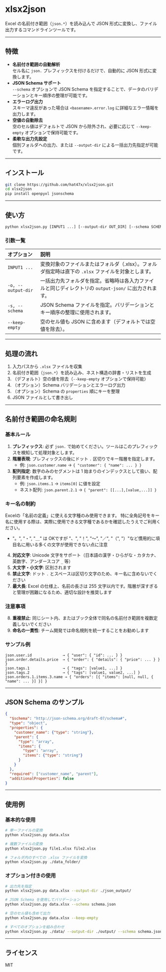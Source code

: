 # xlsx2json

Excel の名前付き範囲（`json.*`）を読み込んで JSON 形式に変換し、ファイル出力するコマンドラインツールです。

---

## 特徴

- **名前付き範囲の自動解析**  
  セル名に `json.` プレフィックスを付けるだけで、自動的に JSON 形式に変換します。
- **JSON Schema サポート**  
  `--schema` オプションで JSON Schema を指定することで、データのバリデーションとキー順序の整理が可能です。
- **エラーログ出力**  
  スキーマ違反があった場合は `<basename>.error.log` に詳細なエラー情報を出力します。
- **空値の自動除去**  
  空のセル値はデフォルトで JSON から除外され、必要に応じて `--keep-empty` オプションで保持可能です。
- **柔軟な出力先設定**  
  個別フォルダへの出力、または `--output-dir` による一括出力先指定が可能です。

---

## インストール

```bash
git clone https://github.com/hat47x/xlsx2json.git
cd xlsx2json
pip install openpyxl jsonschema
```

---

## 使い方

```bash
python xlsx2json.py [INPUT1 ...] [--output-dir OUT_DIR] [--schema SCHEMA_FILE] [--keep-empty]
```

### 引数一覧

| オプション                | 説明                                                         |
|:-------------------------|:------------------------------------------------------------|
| `INPUT1 ...`             | 変換対象のファイルまたはフォルダ（.xlsx）。フォルダ指定時は直下の `.xlsx` ファイルを対象とします。 |
| `-o, --output-dir`       | 一括出力先フォルダを指定。省略時は各入力ファイルと同じディレクトリの `output-json/` に出力されます。         |
| `-s, --schema`           | JSON Schema ファイルを指定。バリデーションとキー順序の整理に使用されます。                     |
| `--keep-empty`           | 空のセル値も JSON に含めます（デフォルトでは空値を除去）。                     |

---

## 処理の流れ

1. 入力パスから `.xlsx` ファイルを収集
2. 名前付き範囲（`json.*`）を読み込み、ネスト構造の辞書・リストを生成
3. （デフォルト）空の値を除去（`--keep-empty` オプションで保持可能）
4. （オプション）Schema バリデーションとエラーログ出力
5. （オプション）Schema の `properties` 順にキーを整理
6. JSON ファイルとして書き出し

---

## 名前付き範囲の命名規則

### 基本ルール

1. **プレフィックス**: 必ず `json.` で始めてください。ツールはこのプレフィックスを検知して処理対象とします。
2. **階層表現**: プレフィックスの後にドット `.` 区切りでキー階層を指定します。
   - 例: `json.customer.name` → `{ "customer": { "name": ... } }`
3. **配列指定**: 数字のみのセグメントは 1 始まりのインデックスとして扱い、配列要素を作成します。
   - 例: `json.items.1` → `items[0]` に値を設定
   - ネスト配列: `json.parent.2.1` → `{ "parent": [[...],[value,...]] }`

### キー名の制約
Excelの「名前の定義」に使える文字種のみ使用できます。
特に全角記号をキー名に使用する際は、実際に使用できる文字種であるかを確認したうえでご利用ください。
  - "。", "・", "＿" は OKですが "、", "！", "～", "／", "（", "）"など慣用的に項目名に用いる多くの文字が使用できない点に注意

4. **対応文字**: Unicode 文字をサポート（日本語の漢字・ひらがな・カタカナ、英数字、アンダースコア `_` 等）
5. **大文字・小文字**: 区別されます
6. **禁止文字**: ドット `.` とスペースは区切り文字のため、キー名に含めないでください
7. **最大長**: Excel の仕様上、名前の長さは 255 文字以内です。階層が深すぎると管理が困難になるため、適切な設計を推奨します

### 注意事項

8. **重複禁止**: 同じシート内、またはブック全体で同名の名前付き範囲を複数定義しないでください
9. **命名の一貫性**: チーム開発では命名規則を統一することをお勧めします

### サンプル例

```
json.user.id              → { "user": { "id": ... } }
json.order.details.price  → { "order": { "details": { "price": ... } } }
json.tags.1               → { "tags": [value1, ...] }
json.tags.2               → { "tags": [value1, value2, ...] }
json.orders.1.items.3.name → { "orders": [{ "items": [null, null, { "name": ... }] }] }
```

---

## JSON Schema のサンプル

```json
{
  "$schema": "http://json-schema.org/draft-07/schema#",
  "type": "object",
  "properties": {
    "customer_name": {"type": "string"},
    "parent": {
      "type": "array",
      "items": {
        "type": "array",
        "items": {"type": "string"}
      }
    }
  },
  "required": ["customer_name", "parent"],
  "additionalProperties": false
}
```

---

## 使用例

### 基本的な使用

```bash
# 単一ファイルの変換
python xlsx2json.py data.xlsx

# 複数ファイルの変換
python xlsx2json.py file1.xlsx file2.xlsx

# フォルダ内のすべての .xlsx ファイルを変換
python xlsx2json.py ./data_folder/
```

### オプション付きの使用

```bash
# 出力先を指定
python xlsx2json.py data.xlsx --output-dir ./json_output/

# JSON Schema を使用してバリデーション
python xlsx2json.py data.xlsx --schema schema.json

# 空のセル値も含めて出力
python xlsx2json.py data.xlsx --keep-empty

# すべてのオプションを組み合わせ
python xlsx2json.py ./data/ --output-dir ./output/ --schema schema.json --keep-empty
```

---

## ライセンス

MIT
